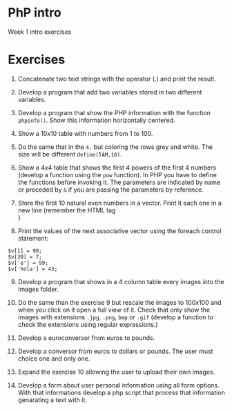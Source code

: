 # PhP intro

Week 1 intro exercises

# Exercises

1. Concatenate two text strings with the operator (.) and print the result.

2. Develop a program that add two variables stored in two different variables.

3. Develop a program that show the PHP information with the function `phpinfo()`. Show this information horizontally centered.

4. Show a $10x10$ table with numbers from 1 to 100.

5. Do the same that in the `4.` but coloring the rows grey and white. The size will be different `define(TAM,10)`.

6. Show a $4x4$ table that shows the first 4 powers of the first 4 numbers (develop a function using the `pow` function). In PHP you have to define the functions before invoking it. The parameters are indicated by name or preceded by `&` if you are passing the parameters by reference.

7. Store the first 10 natural even numbers in a vector. Print it each one in a new line (remember the HTML tag <br>)

8. Print the values of the next associative vector using the foreach control statement: 
```
$v[1] = 90;
$v[30] = 7;
$v['e'] = 99;
$v['hola'] = 43;
```

9. Develop a program that shows in a 4 column table every images into the images folder.

10. Do the same than the exercise $9$ but rescale the images to $100x100$ and when you click on it open a full view of it. Check that only show the images with extensions `.jpg`, `.png`, `bmp` or `.gif` (develop a function to check the extensions using regular expressions.) 

11. Develop a euroconversor from euros to pounds.

12. Develop a conversor from euros to dollars or pounds. The user must choice one and only one.

13. Expand the exercise 10 allowing the user to upload their own images.

14. Develop a form about user personal information using all form options. With that informations develop
a php script that process that information genarating a text with it.